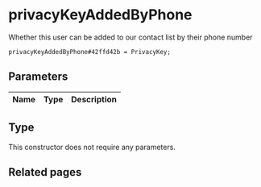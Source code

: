 # privacyKeyAddedByPhone
Whether this user can be added to our contact list by their phone number

```
privacyKeyAddedByPhone#42ffd42b = PrivacyKey;
```

## Parameters
| Name | Type | Description |
| ---- | :----: | ----------- |


## Type
This constructor does not require any parameters.

## Related pages
